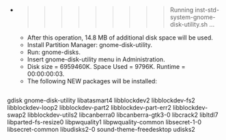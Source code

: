 * >>>>>>>>> Running inst-std-system-gnome-disk-utility.sh ...
  * After this operation, 14.8 MB of additional disk space will be used.
  * Install Partition Manager: gnome-disk-utility.
  * Run: gnome-disks.
  * Insert gnome-disk-utility menu in Administration.
  * Disk size = 6959460K. Space Used = 9796K. Runtime = 00:00:00:03.
  * The following NEW packages will be installed:
  ```bash
gdisk gnome-disk-utility libatasmart4 libblockdev2 libblockdev-fs2
libblockdev-loop2 libblockdev-part2 libblockdev-part-err2 libblockdev-swap2 libblockdev-utils2
libcanberra0 libcanberra-gtk3-0 libcrack2 libltdl7 libparted-fs-resize0
libpwquality1 libpwquality-common libsecret-1-0 libsecret-common libudisks2-0
sound-theme-freedesktop udisks2
  ```
